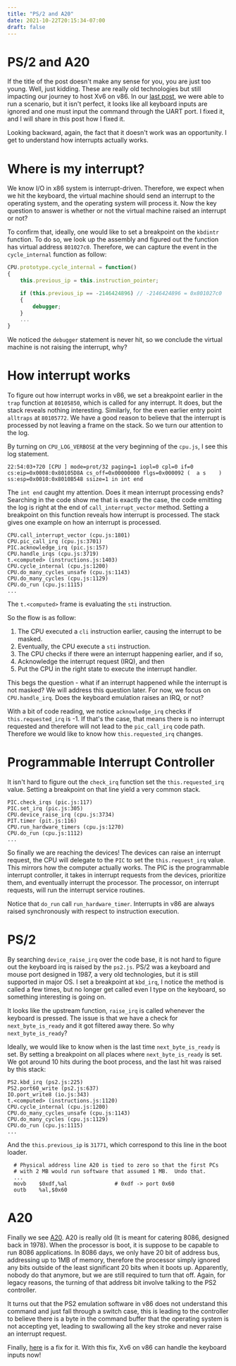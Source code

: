 ```yaml
---
title: "PS/2 and A20"
date: 2021-10-22T20:15:34-07:00
draft: false
---
```


# PS/2 and A20
If the title of the post doesn't make any sense for you, you are just too young. Well, just kidding. These are really old technologies but still impacting our journey to host Xv6 on v86. In our [last post](/posts/xv6-on-v86/), we were able to run a scenario, but it isn't perfect, it looks like all keyboard inputs are ignored and one must input the command through the UART port. I fixed it, and I will share in this post how I fixed it.

Looking backward, again, the fact that it doesn't work was an opportunity. I get to understand how interrupts actually works.

# Where is my interrupt?
We know I/O in x86 system is interrupt-driven. Therefore, we expect when we hit the keyboard, the virtual machine should send an interrupt to the operating system, and the operating system will process it. Now the key question to answer is whether or not the virtual machine raised an interrupt or not?

To confirm that, ideally, one would like to set a breakpoint on the `kbdintr` function. To do so, we look up the assembly and figured out the function has virtual address `801027c0`. Therefore, we can capture the event in the `cycle_internal` function as follow:

```js
CPU.prototype.cycle_internal = function()
{
    this.previous_ip = this.instruction_pointer;

    if (this.previous_ip == -2146424896) // -2146424896 = 0x801027c0
    {
        debugger;
    }
    ...
}
```

We noticed the `debugger` statement is never hit, so we conclude the virtual machine is not raising the interrupt, why?

# How interrupt works
To figure out how interrupt works in v86, we set a breakpoint earlier in the `trap` function at `80105850`, which is called for any interrupt. It does, but the stack reveals nothing interesting. Similarly, for the even earlier entry point `alltraps` at `80105772`. We have a good reason to believe that the interrupt is processed by not leaving a frame on the stack. So we turn our attention to the log.

By turning on `CPU_LOG_VERBOSE` at the very beginning of the `cpu.js`, I see this log statement.

```
22:54:03+720 [CPU ] mode=prot/32 paging=1 iopl=0 cpl=0 if=0 cs:eip=0x0008:0x80105D8A cs_off=0x00000000 flgs=0x000092 (  a s    ) ss:esp=0x0010:0x8010B548 ssize=1 in int end
```

The `int end` caught my attention. Does it mean interrupt processing ends? Searching in the code show me that is exactly the case, the code emitting the log is right at the end of `call_interrupt_vector` method. Setting a breakpoint on this function reveals how interrupt is processed. The stack gives one example on how an interrupt is processed.

```
CPU.call_interrupt_vector (cpu.js:1801)
CPU.pic_call_irq (cpu.js:3701)
PIC.acknowledge_irq (pic.js:157)
CPU.handle_irqs (cpu.js:3719)
t.<computed> (instructions.js:1403)
CPU.cycle_internal (cpu.js:1200)
CPU.do_many_cycles_unsafe (cpu.js:1143)
CPU.do_many_cycles (cpu.js:1129)
CPU.do_run (cpu.js:1115)
...
```

The `t.<computed>` frame is evaluating the `sti` instruction.

So the flow is as follow:
1. The CPU executed a `cli` instruction earlier, causing the interrupt to be masked.
2. Eventually, the CPU execute a `sti` instruction.
3. The CPU checks if there were an interrupt happening earlier, and if so,
4. Acknowledge the interrupt request (IRQ), and then
5. Put the CPU in the right state to execute the interrupt handler.

This begs the question - what if an interrupt happened while the interrupt is not masked? We will address this question later. For now, we focus on `CPU.handle_irq`. Does the keyboard emulation raises an IRQ, or not? 

With a bit of code reading, we notice `acknowledge_irq` checks if `this.requested_irq` is -1. If that's the case, that means there is no interrupt requested and therefore will not lead to the `pic_call_irq` code path. Therefore we would like to know how `this.requested_irq` changes.

# Programmable Interrupt Controller
It isn't hard to figure out the `check_irq` function set the `this.requested_irq` value. Setting a breakpoint on that line yield a very common stack.

```
PIC.check_irqs (pic.js:117)
PIC.set_irq (pic.js:305)
CPU.device_raise_irq (cpu.js:3734)
PIT.timer (pit.js:116)
CPU.run_hardware_timers (cpu.js:1270)
CPU.do_run (cpu.js:1112)
...
```

So finally we are reaching the devices! The devices can raise an interrupt request, the CPU will delegate to the `PIC` to set the `this.request_irq` value. This mirrors how the computer actually works. The PIC is the programmable interrupt controller, it takes in interrupt requests from the devices, prioritize them, and eventually interrupt the processor. The processor, on interrupt requests, will run the interrupt service routines.

Notice that `do_run` call `run_hardware_timer`. Interrupts in v86 are always raised synchronously with respect to instruction execution.

# PS/2
By searching `device_raise_irq` over the code base, it is not hard to figure out the keyboard irq is raised by the `ps2.js`. PS/2 was a keyboard and mouse port designed in 1987, a very old technologies, but it is still supported in major OS. I set a breakpoint at `kbd_irq`, I notice the method is called a few times, but no longer get called even I type on the keyboard, so something interesting is going on.

It looks like the upstream function, `raise_irq` is called whenever the keyboard is pressed. The issue is that we have a check for `next_byte_is_ready` and it got filtered away there. So why `next_byte_is_ready`?

Ideally, we would like to know when is the last time `next_byte_is_ready` is set. By setting a breakpoint on all places where `next_byte_is_ready` is set. We got around 10 hits during the boot process, and the last hit was raised by this stack:

```
PS2.kbd_irq (ps2.js:225)
PS2.port60_write (ps2.js:637)
IO.port_write8 (io.js:343)
t.<computed> (instructions.js:1120)
CPU.cycle_internal (cpu.js:1200)
CPU.do_many_cycles_unsafe (cpu.js:1143)
CPU.do_many_cycles (cpu.js:1129)
CPU.do_run (cpu.js:1115)
...
```

And the `this.previous_ip` is `31771`, which correspond to this line in the boot loader.

```
  # Physical address line A20 is tied to zero so that the first PCs 
  # with 2 MB would run software that assumed 1 MB.  Undo that.
  ...
  movb    $0xdf,%al               # 0xdf -> port 0x60
  outb    %al,$0x60
```

# A20
Finally we see [A20](https://wiki.osdev.org/A20_Line). A20 is really old (It is meant for catering 8086, designed back in 1978). When the processor is boot, it is suppose to be capable to run 8086 applications. In 8086 days, we only have 20 bit of address bus, addressing up to 1MB of memory, therefore the processor simply ignored any bits outside of the least significant 20 bits when it boots up. Apparently, nobody do that anymore, but we are still required to turn that off. Again, for legacy reasons, the turning of that address bit involve talking to the PS2 controller. 

It turns out that the PS2 emulation software in v86 does not understand this command and just fall through a switch case, this is leading to the controller to believe there is a byte in the command buffer that the operating system is not accepting yet, leading to swallowing all the key stroke and never raise an interrupt request. 

Finally, [here](https://github.com/copy/v86/pull/540) is a fix for it. With this fix, Xv6 on v86 can handle the keyboard inputs now!